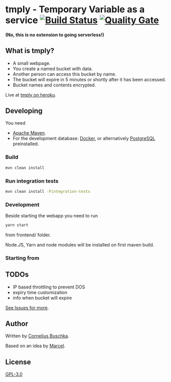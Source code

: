 # tmply - Temporary Variable as a service [![Build Status](https://travis-ci.org/cbuschka/tmply.svg?branch=master)](https://travis-ci.org/cbuschka/tmply) [![Quality Gate](https://sonarqube.com/api/badges/gate?key=com.github.cbuschka.tmply:tmply)](https://sonarcloud.io/dashboard?id=com.github.cbuschka.tmply%3Atmply)

#### (No, this is no extension to going serverless!)

## What is tmply?
* A small webpage.
* You create a named bucket with data.
* Another person can access this bucket by name.
* The bucket will expire in 5 minutes or shortly after it has been accessed.
* Bucket names and contents encrypted.

Live at [tmply on heroku](https://tmply.herokuapp.com).

## Developing
You need 
* [Apache Maven](https://maven.apache.org/).
* For the development database: [Docker](https://docs.docker.com/engine/installation/), or alternatively [PostgreSQL](https://www.postgresql.org/) preinstalled.

### Build
```bash
mvn clean install
```
### Run integration tests
```bash
mvn clean install -Pintegration-tests
```
### Development
Beside starting the webapp you need to run
```bash
yarn start
```
from frontend/ folder.

Node.JS, Yarn and node modules will be installed on first maven build.

### Starting from 

## TODOs
* IP based throttling to prevent DOS
* expiry time customization
* info when bucket will expire

[See Issues for more](https://github.com/cbuschka/tmply/issues).

## Author
Written by [Cornelius Buschka](https://github.com/cbuschka).

Based on an idea by [Marcel](https://github.com/niesfisch).

## License

[GPL-3.0](LICENSE)
